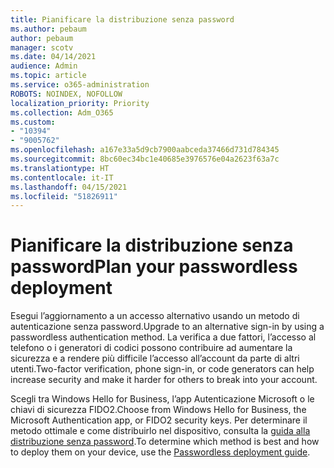 ```yaml
---
title: Pianificare la distribuzione senza password
ms.author: pebaum
author: pebaum
manager: scotv
ms.date: 04/14/2021
audience: Admin
ms.topic: article
ms.service: o365-administration
ROBOTS: NOINDEX, NOFOLLOW
localization_priority: Priority
ms.collection: Adm_O365
ms.custom:
- "10394"
- "9005762"
ms.openlocfilehash: a167e33a5d9cb7900aabceda37466d731d784345
ms.sourcegitcommit: 8bc60ec34bc1e40685e3976576e04a2623f63a7c
ms.translationtype: HT
ms.contentlocale: it-IT
ms.lasthandoff: 04/15/2021
ms.locfileid: "51826911"
---
```

# <a name="plan-your-passwordless-deployment"></a><span data-ttu-id="52a1d-102">Pianificare la distribuzione senza password</span><span class="sxs-lookup"><span data-stu-id="52a1d-102">Plan your passwordless deployment</span></span>

<span data-ttu-id="52a1d-103">Esegui l’aggiornamento a un accesso alternativo usando un metodo di autenticazione senza password.</span><span class="sxs-lookup"><span data-stu-id="52a1d-103">Upgrade to an alternative sign-in by using a passwordless authentication method.</span></span> <span data-ttu-id="52a1d-104">La verifica a due fattori, l’accesso al telefono o i generatori di codici possono contribuire ad aumentare la sicurezza e a rendere più difficile l’accesso all’account da parte di altri utenti.</span><span class="sxs-lookup"><span data-stu-id="52a1d-104">Two-factor verification, phone sign-in, or code generators can help increase security and make it harder for others to break into your account.</span></span> 

<span data-ttu-id="52a1d-105">Scegli tra Windows Hello for Business, l’app Autenticazione Microsoft o le chiavi di sicurezza FIDO2.</span><span class="sxs-lookup"><span data-stu-id="52a1d-105">Choose from Windows Hello for Business, the Microsoft Authentication app, or FIDO2 security keys.</span></span> <span data-ttu-id="52a1d-106">Per determinare il metodo ottimale e come distribuirlo nel dispositivo, consulta la [guida alla distribuzione senza password](https://admin.microsoft.com/adminportal/home?#/modernonboarding/passwordlesssetup).</span><span class="sxs-lookup"><span data-stu-id="52a1d-106">To determine which method is best and how to deploy them on your device, use the [Passwordless deployment guide](https://admin.microsoft.com/adminportal/home?#/modernonboarding/passwordlesssetup).</span></span> 

